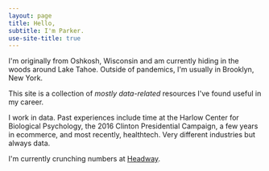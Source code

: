 ```yaml
---
layout: page
title: Hello,
subtitle: I'm Parker.
use-site-title: true
---
```


I'm originally from Oshkosh, Wisconsin and am currently hiding in the woods around Lake Tahoe. Outside of pandemics, I'm usually in Brooklyn, New York.

This site is a collection of *mostly data-related* resources I've found useful in my career.

I work in data. Past experiences include time at the Harlow Center for Biological Psychology, the 2016 Clinton Presidential Campaign, a few years in ecommerce, and most recently, healthtech. Very different industries but always data.

I'm currently crunching numbers at [Headway](https://headway.co/).
